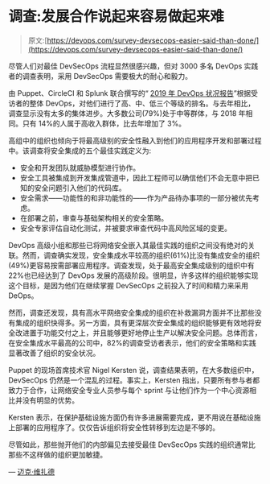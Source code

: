 # 调查:发展合作说起来容易做起来难

> 原文:[https://devops.com/survey-devsecops-easier-said-than-done/](https://devops.com/survey-devsecops-easier-said-than-done/)

尽管人们对最佳 DevSecOps 流程显然很感兴趣，但对 3000 多名 DevOps 实践者的调查表明，采用 DevSecOps 需要极大的耐心和毅力。

由 Puppet、CircleCI 和 Splunk 联合撰写的“ [2019 年 DevOps 状况报告](https://www.globenewswire.com/news-release/2019/09/25/1920660/0/en/2019-State-of-DevOps-Report-Reveals-Shifting-Security-Left-is-Insufficient-Organizations-Must-Fundamentally-Change-How-They-Work-Earlier-in-the-Software-Delivery-Cycle.html)”根据受访者的整体 DevOps，对他们进行了高、中、低三个等级的排名。与去年相比，调查显示没有太多的集体进步。大多数公司(79%)处于中等群体，与 2018 年相同。只有 14%的人属于高收入群体，比去年增加了 3%。

高组中的组织也倾向于将最高级别的安全性融入到他们的应用程序开发和部署过程中。该调查将安全集成的五个最佳实践定义为:

*   安全和开发团队就威胁模型进行协作。
*   安全工具被集成到开发集成管道中，因此工程师可以确信他们不会无意中把已知的安全问题引入他们的代码库。
*   安全需求——功能性的和非功能性的——作为产品待办事项的一部分被优先考虑。
*   在部署之前，审查与基础架构相关的安全策略。
*   安全专家评估自动化测试，并被要求审查代码中高风险区域的变更。

DevOps 高级小组和那些已将网络安全嵌入其最佳实践的组织之间没有绝对的关联。然而，调查确实发现，安全集成水平较高的组织(61%)比没有集成安全的组织(49%)更容易按需部署应用程序。调查发现，处于最高安全集成级别的组织中有 22%也已经达到了 DevOps 发展的高级阶段。很明显，许多这样的组织能够实现这个目标，是因为他们在继续掌握 DevSecOps 之前投入了时间和精力来采用 DeOps。

然而，调查还发现，具有高水平网络安全集成的组织在补救漏洞方面并不比那些没有集成的组织快得多。另一方面，具有更深层次安全集成的组织能够更有效地将安全改进置于功能交付之上，并且能够更好地停止生产以解决安全问题。总体而言，在安全集成水平最高的公司中，82%的调查受访者表示，他们的安全策略和实践显著改善了组织的安全状况。

Puppet 的现场首席技术官 Nigel Kersten 说，调查结果表明，在大多数组织中，DevSecOps 仍然是一个混乱的过程。事实上，Kersten 指出，只要所有参与者都致力于合作，让网络安全专业人员参与每个 sprint 与让他们作为一个中心资源相比并没有明显的优势。

Kersten 表示，在保护基础设施方面仍有许多进展需要完成，更不用说在基础设施上部署的应用程序了。仅仅告诉组织将安全性转移到左边是不够的。

尽管如此，那些抛开他们的内部偏见去接受最佳 DevSecOps 实践的组织通常比那些不这样做的组织更加敏捷。

— [迈克·维扎德](https://devops.com/author/mike-vizard/)